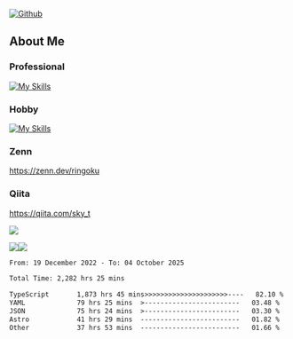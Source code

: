 [![Github](https://img.shields.io/github/followers/skyt-a?label=Follow&style=social)](https://github.com/skyt-a)

## About Me
### Professional
[![My Skills](https://skillicons.dev/icons?i=react,ts,js,nodejs,java,graphql,firebase,githubactions&theme=light)](https://skillicons.dev)
### Hobby
[![My Skills](https://skillicons.dev/icons?i=unity,rust,py&theme=light)](https://skillicons.dev)

### Zenn
https://zenn.dev/ringoku
### Qiita
https://qiita.com/sky_t


![](https://github-profile-summary-cards.vercel.app/api/cards/profile-details?username=skyt-a&theme=default)

![](https://github-profile-summary-cards.vercel.app/api/cards/repos-per-language?username=skyt-a&theme=default)![](https://github-profile-summary-cards.vercel.app/api/cards/stats?username=RinGoku&theme=default)

<!--START_SECTION:waka-->

```txt
From: 19 December 2022 - To: 04 October 2025

Total Time: 2,282 hrs 25 mins

TypeScript       1,873 hrs 45 mins>>>>>>>>>>>>>>>>>>>>>----   82.10 %
YAML             79 hrs 25 mins  >------------------------   03.48 %
JSON             75 hrs 24 mins  >------------------------   03.30 %
Astro            41 hrs 29 mins  -------------------------   01.82 %
Other            37 hrs 53 mins  -------------------------   01.66 %
```

<!--END_SECTION:waka-->
